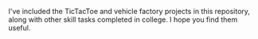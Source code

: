 I've included the TicTacToe and vehicle factory projects in this repository, along with other skill tasks completed in college. I hope you find them useful.
